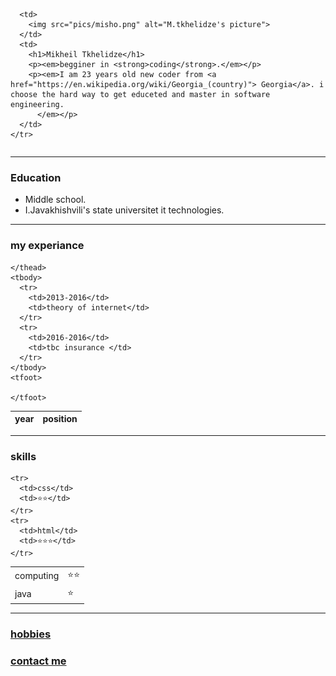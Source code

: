 <!DOCTYPE html>
<html>

<head>
  <meta charset="utf-8">
  <title>MISHO's personal site</title>
</head>

<body>
  <table cellspacing="20">
    <tr>
 

      <td>
        <img src="pics/misho.png" alt="M.tkhelidze's picture">
      </td>
      <td>
        <h1>Mikheil Tkhelidze</h1>
        <p><em>begginer in <strong>coding</strong>.</em></p>
        <p><em>I am 23 years old new coder from <a href="https://en.wikipedia.org/wiki/Georgia_(country)"> Georgia</a>. i choose the hard way to get educeted and master in software engineering.
          </em></p>
      </td>
    </tr>
  </table>


  <hr SIZE="4" noshade />
  <h3>Education</h3>
  <ul>
    <li>Middle school.</li>
    <li>I.Javakhishvili's state universitet it technologies.</li>
  </ul>
<hr noshade>
  <h3>my experiance</h3>
  <table cellspacing="10">
    <thead>
      <tr>
        <th>year</th>
        <th>position</th>
      </tr>

    </thead>
    <tbody>
      <tr>
        <td>2013-2016</td>
        <td>theory of internet</td>
      </tr>
      <tr>
        <td>2016-2016</td>
        <td>tbc insurance </td>
      </tr>
    </tbody>
    <tfoot>

    </tfoot>
  </table>
  <hr noshade>
  <h3>skills</h3>
  <table cellspacing="10">
    <tr>
      <td>computing</td>
      <td>⭐⭐</td>
    </tr>
    <tr>
      <td>java</td>
      <td>⭐</td>
    </tr>

    <tr>
      <td>css</td>
      <td>⭐⭐</td>
    </tr>
    <tr>
      <td>html</td>
      <td>⭐⭐⭐</td>
    </tr>
  </table>

  <hr size="4" noshade>
  <a href="my hobbies.html">
    <h3>hobbies</h3>
  </a>
  <h3> <a href="contact.html">contact me</a></h3>
</body>

</html>

